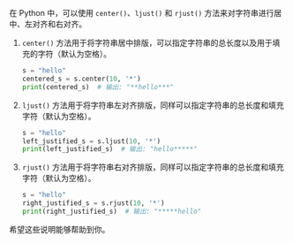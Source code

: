 在 Python 中，可以使用 `center()`、`ljust()` 和 `rjust()` 方法来对字符串进行居中、左对齐和右对齐。

1. `center()` 方法用于将字符串居中排版，可以指定字符串的总长度以及用于填充的字符（默认为空格）。
   ```python
   s = "hello"
   centered_s = s.center(10, '*')
   print(centered_s)  # 输出: "**hello***"
   ```

2. `ljust()` 方法用于将字符串左对齐排版，同样可以指定字符串的总长度和填充字符（默认为空格）。
   ```python
   s = "hello"
   left_justified_s = s.ljust(10, '*')
   print(left_justified_s)  # 输出: "hello*****"
   ```

3. `rjust()` 方法用于将字符串右对齐排版，同样可以指定字符串的总长度和填充字符（默认为空格）。
   ```python
   s = "hello"
   right_justified_s = s.rjust(10, '*')
   print(right_justified_s)  # 输出: "*****hello"
   ```

希望这些说明能够帮助到你。